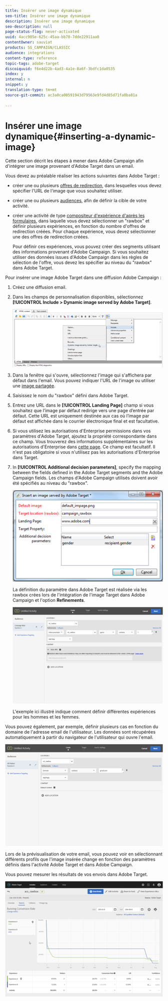 ```yaml
---
title: Insérer une image dynamique
seo-title: Insérer une image dynamique
description: Insérer une image dynamique
seo-description: null
page-status-flag: never-activated
uuid: 4acc905e-625c-45aa-bb70-7dde22911aa0
contentOwner: sauviat
products: SG_CAMPAIGN/CLASSIC
audience: integrations
content-type: reference
topic-tags: adobe-target
discoiquuid: f6e4d22b-4ad3-4a1e-8a6f-3bdfc1da0535
index: y
internal: n
snippet: y
translation-type: tm+mt
source-git-commit: ac3a0ca00591943d79563e9fd4d85d71fa0ba81a

---
```



# Insérer une image dynamique{#inserting-a-dynamic-image}

Cette section décrit les étapes à mener dans Adobe Campaign afin d&#39;intégrer une image provenant d&#39;Adobe Target dans un email.

Vous devez au préalable réaliser les actions suivantes dans Adobe Target :

* créer une ou plusieurs [offres de redirection](https://docs.adobe.com/help/en/target/using/experiences/offers/offer-redirect.html), dans lesquelles vous devez spécifier l&#39;URL de l&#39;image que vous souhaitez utiliser.
* créer une ou plusieurs [audiences](https://marketing.adobe.com/resources/help/en_US/target/target/t_create-audience.html), afin de définir la cible de votre activité.
* créer une activité de type [compositeur d&#39;expérience d&#39;après les formulaires](https://docs.adobe.com/content/help/en/target/using/activities/abtest/create/test-create-ab.html), dans laquelle vous devez sélectionner un &quot;rawbox&quot; et définir plusieurs expériences, en fonction du nombre d&#39;offres de redirection créées. Pour chaque expérience, vous devez sélectionner une des offres de redirection créées.

   Pour définir ces expériences, vous pouvez créer des segments utilisant des informations provenant d&#39;Adobe Campaign. Si vous souhaitez utiliser des données issues d&#39;Adobe Campaign dans les règles de sélection de l&#39;offre, vous devez les spécifier au niveau du &quot;rawbox&quot; dans Adobe Target.

Pour insérer une image Adobe Target dans une diffusion Adobe Campaign :

1. Créez une diffusion email.
1. Dans les champs de personnalisation disponibles, sélectionnez **[!UICONTROL Include > Dynamic image served by Adobe Target]**.

   ![](assets/tar_insert_dynamic_image.png)

1. Dans la fenêtre qui s&#39;ouvre, sélectionnez l&#39;image qui s&#39;affichera par défaut dans l&#39;email. Vous pouvez indiquer l&#39;URL de l&#39;image ou utiliser une [image partagée](../../integrations/using/sharing-assets-with-adobe-experience-cloud.md).
1. Saisissez le nom du &quot;rawbox&quot; défini dans Adobe Target.
1. Entrez une URL dans le **[!UICONTROL Landing Page]** champ si vous souhaitez que l’image par défaut redirige vers une page d’entrée par défaut. Cette URL est uniquement destinée aux cas où l’image par défaut est affichée dans le courrier électronique final et est facultative.
1. Si vous utilisez les autorisations d&#39;Enterprise permissions dans vos paramètres d&#39;Adobe Target, ajoutez la propriété correspondante dans ce champ. Vous trouverez des informations supplémentaires sur les autorisations d&#39;Enterprise dans [cette page](https://marketing.adobe.com/resources/help/en_US/target/target/properties-overview.html). Ce champ est facultatif. Il n&#39;est pas obligatoire si vous n&#39;utilisez pas les autorisations d&#39;Enterprise dans Target.
1. In **[!UICONTROL Additional decision parameters]**, specify the mapping between the fields defined in the Adobe Target segments and the Adobe Campaign fields. Les champs d&#39;Adobe Campaign utilisés doivent avoir été spécifiés au niveau du &quot;rawbox&quot;. 

   ![](assets/tar_additional_decisionning_parameters.png)

   La définition du paramètre dans Adobe Target est réalisée via les rawbox crées lors de l&#39;intégration de l&#39;image Target dans Adobe Campaign et l&#39;option **Refinements**.

   ![](assets/tar_additional_decisionning_parameters_1.png)

   L&#39;exemple ici illustré indique comment définir différentes expériences pour les hommes et les femmes.

Vous pouvez également, par exemple, définir plusieurs cas en fonction du domaine de l&#39;adresse email de l&#39;utilisateur. Les données sont récupérées automatiquement à partir du navigateur de l&#39;utilisateur qui ouvre l&#39;email.

![](assets/tar_additional_decisionning_parameters_2.png)

Lors de la prévisualisation de votre email, vous pouvez voir en sélectionnant différents profils que l&#39;image insérée change en fonction des paramètres définis dans l&#39;activité Adobe Target et dans Adobe Campaign.

Vous pouvez mesurer les résultats de vos envois dans Adobe Target.

![](assets/tar_measure_results.png)

